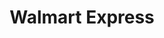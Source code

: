 ---
title: "Walmart Express"
url: /ciudad-de-mexico/walmart-express-calle-michoacan/
shop: supermercado
---